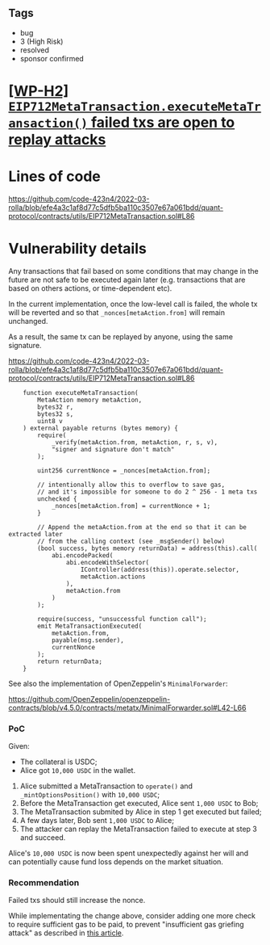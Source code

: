 ## Tags

- bug
- 3 (High Risk)
- resolved
- sponsor confirmed

# [[WP-H2] `EIP712MetaTransaction.executeMetaTransaction()` failed txs are open to replay attacks](https://github.com/code-423n4/2022-03-rolla-findings/issues/45) 

# Lines of code

https://github.com/code-423n4/2022-03-rolla/blob/efe4a3c1af8d77c5dfb5ba110c3507e67a061bdd/quant-protocol/contracts/utils/EIP712MetaTransaction.sol#L86


# Vulnerability details

Any transactions that fail based on some conditions that may change in the future are not safe to be executed again later (e.g. transactions that are based on others actions, or time-dependent etc).

In the current implementation, once the low-level call is failed, the whole tx will be reverted and so that `_nonces[metaAction.from]` will remain unchanged.

As a result, the same tx can be replayed by anyone, using the same signature.

https://github.com/code-423n4/2022-03-rolla/blob/efe4a3c1af8d77c5dfb5ba110c3507e67a061bdd/quant-protocol/contracts/utils/EIP712MetaTransaction.sol#L86

```solidity
    function executeMetaTransaction(
        MetaAction memory metaAction,
        bytes32 r,
        bytes32 s,
        uint8 v
    ) external payable returns (bytes memory) {
        require(
            _verify(metaAction.from, metaAction, r, s, v),
            "signer and signature don't match"
        );

        uint256 currentNonce = _nonces[metaAction.from];

        // intentionally allow this to overflow to save gas,
        // and it's impossible for someone to do 2 ^ 256 - 1 meta txs
        unchecked {
            _nonces[metaAction.from] = currentNonce + 1;
        }

        // Append the metaAction.from at the end so that it can be extracted later
        // from the calling context (see _msgSender() below)
        (bool success, bytes memory returnData) = address(this).call(
            abi.encodePacked(
                abi.encodeWithSelector(
                    IController(address(this)).operate.selector,
                    metaAction.actions
                ),
                metaAction.from
            )
        );

        require(success, "unsuccessful function call");
        emit MetaTransactionExecuted(
            metaAction.from,
            payable(msg.sender),
            currentNonce
        );
        return returnData;
    }
```

See also the implementation of OpenZeppelin's `MinimalForwarder`:

https://github.com/OpenZeppelin/openzeppelin-contracts/blob/v4.5.0/contracts/metatx/MinimalForwarder.sol#L42-L66

### PoC

Given:

- The collateral is USDC;
- Alice got `10,000 USDC` in the wallet.

1. Alice submitted a MetaTransaction to `operate()` and `_mintOptionsPosition()` with `10,000 USDC`;
2. Before the MetaTransaction get executed, Alice sent `1,000 USDC` to Bob;
3. The MetaTransaction submited by Alice in step 1 get executed but failed;
4. A few days later, Bob sent `1,000 USDC` to Alice;
5. The attacker can replay the MetaTransaction failed to execute at step 3 and succeed.

Alice's `10,000 USDC` is now been spent unexpectedly against her will and can potentially cause fund loss depends on the market situation.

### Recommendation

Failed txs should still increase the nonce.

While implementating the change above, consider adding one more check to require sufficient gas to be paid, to prevent "insufficient gas griefing attack" as described in [this article](https://ipfs.io/ipfs/QmbbYTGTeot9ic4hVrsvnvVuHw4b5P7F5SeMSNX9TYPGjY/blog/ethereum-gas-dangers/).

